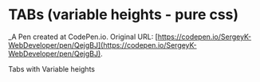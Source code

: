 # TABs (variable heights - pure css)
 _A Pen created at CodePen.io. Original URL: [https://codepen.io/SergeyK-WebDeveloper/pen/QejgBJ](https://codepen.io/SergeyK-WebDeveloper/pen/QejgBJ).

 Tabs with Variable heights